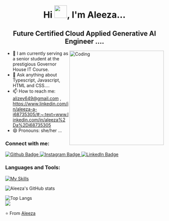  <h1 align="center">Hi <img src="https://raw.githubusercontent.com/iampavangandhi/iampavangandhi/master/gifs/Hi.gif" height="40px">, I'm Aleeza...</h1>
 <h2 align="center">Future Certified Cloud Applied Generative AI Engineer ....</h2>
<img align="right" alt="Coding" width="300" src="https://i.pinimg.com/736x/13/62/10/136210af71066c9201edfc5919d61025.jpg">

- 🔭 I am currently serving as a senior student at the prestigious Governor House IT Course.
- 💬 Ask anything about Typescript, Javascript, HTML and CSS....
- 📫 How to reach me: alizey649@gmail.com , https://www.linkedin.com/in/aleeza-a-i68735305/#:~:text=www.linkedin.com/in/aleeza%2Da%2Di68735305
-  😄 Pronouns: she/her ...

### Connect with me:
<div id="badges">
  <a href="https://github.com/Aleeze123#:~:text=Aleeze,-Aleeze123%20%C2%B7%20she">
    <img src="https://img.shields.io/badge/Github-orange?style=for-the-badge&logo=Github&logoColor=white" alt="Github Badge"/>
  </a>
 
   <a href="https://www.instagram.com/aleeze__1710/#">
    <img src="https://img.shields.io/badge/Instagram-purple?style=for-the-badge&logo=instagram&logoColor=white" alt="Instagram Badge"/>
  </a>
   <a href="https://www.linkedin.com/in/aleeza-a-i68735305/#:~:text=www.linkedin.com/in/aleeza%2Da%2Di68735305">
    <img src="https://img.shields.io/badge/LinkedIn-blue?style=for-the-badge&logo=linkedIn&logoColor=white" alt="LinkedIn Badge"/>
  </a>
</div>
 
### Languages and Tools:
[![My Skills](https://skillicons.dev/icons?i=typescript,javascript,github,instagram,vscode,npm,twitter,linkedIn,discord=5)](https://skillicons.dev)

![Aleeza's GitHub stats](https://github-readme-stats.vercel.app/api?username=Aleeze123&show_icons=true&theme=dark)

![Top Langs](https://github-readme-stats.vercel.app/api/top-langs/?username=Aleeze123&theme=dark)
<br>
[![](https://visitcount.itsvg.in/api?id=Aleeze123&icon=0&color=0)](https://visitcount.itsvg.in)

<!-- Proudly created with GPRM ( https://gprm.itsvg.in ) -->
⭐️ From [Aleeza](https://github.com/Aleeze123#:~:text=Aleeze,-Aleeze123%20%C2%B7%20she)
